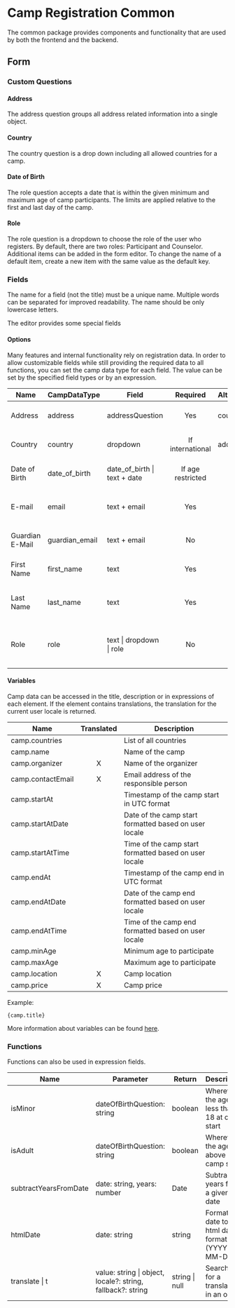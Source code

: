 # Camp Registration Common

The common package provides components and functionality that are used by both the frontend and the backend.

## Form

### Custom Questions

#### Address

The address question groups all address related information into a single object.

#### Country

The country question is a drop down including all allowed countries for a camp.

#### Date of Birth

The role question accepts a date that is within the given minimum and maximum age of camp participants.
The limits are applied relative to the first and last day of the camp.

#### Role

The role question is a dropdown to choose the role of the user who registers.
By default, there are two roles: Participant and Counselor.
Additional items can be added in the form editor.
To change the name of a default item, create a new item with the same value as the default key.

### Fields

The name for a field (not the title) must be a unique name. Multiple words can be separated for improved readability.
The name should be only lowercase letters.

The editor provides some special fields

#### Options

Many features and internal functionality rely on registration data.
In order to allow customizable fields while still providing the required data to all functions, you can set the
camp data type for each field.
The value can be set by the specified field types or by an expression.

| Name            | CampDataType   | Field                        |     Required      | Alternative | Description                                         |
|-----------------|----------------|------------------------------|:-----------------:|-------------|-----------------------------------------------------|
| Address         | address        | addressQuestion              |        Yes        | country     | The address of the person                           |
| Country         | country        | dropdown                     | If international  | address     | The country of the person                           |
| Date of Birth   | date_of_birth  | date_of_birth \| text + date | If age restricted |             | The date of birth of the person                     |
| E-mail          | email          | text + email                 |        Yes        |             | The primary email of the person                     |
| Guardian E-Mail | guardian_email | text + email                 |        No         |             | The email of a guardian                             |
| First Name      | first_name     | text                         |        Yes        |             | The persons first name                              |
| Last Name       | last_name      | text                         |        Yes        |             | The persons family name                             |
| Role            | role           | text \| dropdown \| role     |        No         |             | The role of the person. The default is participant. |

#### Variables

Camp data can be accessed in the title, description or in expressions of each element.
If the element contains translations, the translation for the current user locale is returned.

| Name              | Translated | Description                                           |
|-------------------|:----------:|-------------------------------------------------------|
| camp.countries    |            | List of all countries                                 |
| camp.name         |            | Name of the camp                                      |
| camp.organizer    |     X      | Name of the organizer                                 |
| camp.contactEmail |     X      | Email address of the responsible person               |
| camp.startAt      |            | Timestamp of the camp start in UTC format             |
| camp.startAtDate  |            | Date of the camp start formatted based on user locale |
| camp.startAtTime  |            | Time of the camp start formatted based on user locale |
| camp.endAt        |            | Timestamp of the camp end in UTC format               |
| camp.endAtDate    |            | Date of the camp end formatted based on user locale   |
| camp.endAtTime    |            | Time of the camp end formatted based on user locale   |
| camp.minAge       |            | Minimum age to participate                            |
| camp.maxAge       |            | Maximum age to participate                            |
| camp.location     |     X      | Camp location                                         |
| camp.price        |     X      | Camp price                                            |

Example:

```text
{camp.title}
```

More information about variables can be
found [here](https://surveyjs.io/form-library/documentation/design-survey/conditional-logic).

### Functions

Functions can also be used in expression fields.

| Name                  | Parameter                                                   | Return         | Description                                         |
|-----------------------|-------------------------------------------------------------|----------------|-----------------------------------------------------|
| isMinor               | dateOfBirthQuestion: string                                 | boolean        | Wherever the age is less than 18 at camp start      |
| isAdult               | dateOfBirthQuestion: string                                 | boolean        | Wherever the age above 18 at camp start             |
| subtractYearsFromDate | date: string, years: number                                 | Date           | Subtracts years from a given date                   |
| htmlDate              | date: string                                                | string         | Formats a date to the html date format (YYYY-MM-DD) |
| translate \| t        | value: string \| object, locale?: string, fallback?: string | string \| null | Searches for a translation in an object             |
